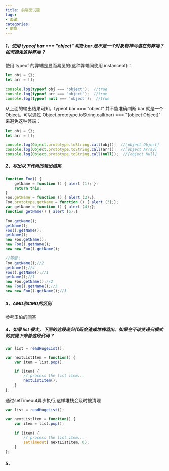 ```yaml
---
title: 前端面试题
tags:
- 面试
categories:
- 前端
---
```

##### 1、使用 typeof bar === "object" 判断 bar 是不是一个对象有神马潜在的弊端？如何避免这种弊端？
使用 typeof 的弊端是显而易见的(这种弊端同使用 instanceof)：

```javascript
let obj = {};
let arr = [];

console.log(typeof obj === 'object');  //true
console.log(typeof arr === 'object');  //true
console.log(typeof null === 'object');  //true
```

从上面的输出结果可知，typeof bar === "object" 并不能准确判断 bar 就是一个 Object。可以通过 Object.prototype.toString.call(bar) === "[object Object]" 来避免这种弊端：

```javascript
let obj = {};
let arr = [];

console.log(Object.prototype.toString.call(obj));  //[object Object]
console.log(Object.prototype.toString.call(arr));  //[object Array]
console.log(Object.prototype.toString.call(null));  //[object Null]
```

##### 2、写出以下代码的输出结果
```javascript
function Foo() {
    getName = function () { alert (1); };
    return this;
}
Foo.getName = function () { alert (2);};
Foo.prototype.getName = function () { alert (3);};
var getName = function () { alert (4);};
function getName() { alert (5);}

Foo.getName();
getName();
Foo().getName();
getName();
new Foo.getName();
new Foo().getName();
new new Foo().getName();
```

```javascript
//答案：
Foo.getName();//2
getName();//4
Foo().getName();//1
getName();//1
new Foo.getName();//2
new Foo().getName();//3
new new Foo().getName();//3
```

##### 3、AMD和CMD的区别
参考玉伯的[回答](https://www.zhihu.com/question/20351507/answer/14859415)

##### 4、如果 list 很大，下面的这段递归代码会造成堆栈溢出。如果在不改变递归模式的前提下修善这段代码？
```javascript
var list = readHugeList();

var nextListItem = function() {
    var item = list.pop();

    if (item) {
        // process the list item...
        nextListItem();
    }
};
```

通过setTimeout异步执行,这样堆栈会及时被清理
```javascript
var list = readHugeList();

var nextListItem = function() {
    var item = list.pop();

    if (item) {
        // process the list item...
        setTimeout( nextListItem, 0);
    }
};
```

##### 5、